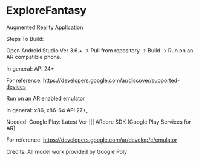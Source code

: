 # ExploreFantasy
Augmented Reality Application

Steps To Build:

Open Android Studio Ver 3.6.+ ->
Pull from repository ->
Build -> 
Run on an AR compatible phone.

In general: API 24+

For reference: https://developers.google.com/ar/discover/supported-devices
  
Run on an AR enabled emulator 

In general: x86, x86-64  API 27+,

Needed: Google Play: Latest Ver ||| ARcore SDK (Google Play Services for AR)

For reference: https://developers.google.com/ar/develop/c/emulator
   
   
Credits:    All model work provided by Google Poly
 
